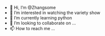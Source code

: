 - 👋 Hi, I’m @Zhangsome
- 👀 I’m interested in watching the variety show
- 🌱 I’m currently learning python
- 💞️ I’m looking to collaborate on ...
- 📫 How to reach me ...

<!---
Zhangsome/Zhangsome is a ✨ special ✨ repository because its `README.md` (this file) appears on your GitHub profile.
You can click the Preview link to take a look at your changes.
--->

